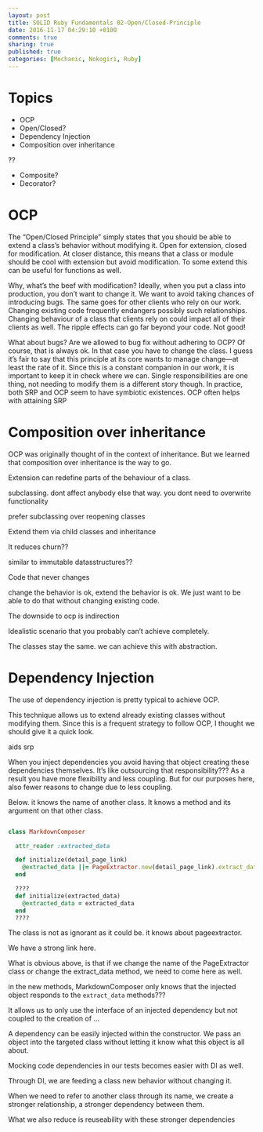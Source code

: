 ```yaml
---
layout: post
title: SOLID Ruby Fundamentals 02-Open/Closed-Principle
date: 2016-11-17 04:29:10 +0100
comments: true
sharing: true
published: true 
categories: [Mechanic, Nokogiri, Ruby]
---
```


# Topics

+ OCP
+ Open/Closed?
+ Dependency Injection
+ Composition over inheritance

??
+ Composite?
+ Decorator?

# OCP

The “Open/Closed Principle” simply states that you should be able to extend a class’s behavior without modifying it. Open for extension, closed for modification. At closer distance, this means that a class or module should be cool with extension but avoid modification. To some extend this can be useful for functions as well.

Why, what’s the beef with modification? Ideally, when you put a class into production, you don’t want to change it. We want to avoid taking chances of introducing bugs. The same goes for other clients who rely on our work. Changing existing code frequently endangers possibly such relationships. Changing behaviour of a class that clients rely on could impact all of their clients as well. The ripple effects can go far beyond your code. Not good!

What about bugs? Are we allowed to bug fix without adhering to OCP? Of course, that is always ok. In that case you have to change the class. I guess it’s fair to say that this principle at its core wants to manage change—at least the rate of it. Since this is a constant companion in our work, it is important to keep it in check where we can. Single responsibilities are one thing, not needing to modify them is a different story though. In practice, both SRP and OCP seem to have symbiotic existences. OCP often helps with attaining SRP

# Composition over inheritance

OCP was originally thought of in the context of inheritance. But we learned that composition over inheritance is the way to go.

Extension can redefine parts of the behaviour of a class.

subclassing. dont affect anybody else that way. you dont need to overwrite functionality

prefer subclassing over reopening classes


Extend them via child classes and inheritance






It reduces churn??

similar to immutable datasstructures??

Code that never changes

change the behavior is ok, extend the behavior is ok. We just want to be able to do that without changing existing code.

The downside to ocp is indirection

Idealistic scenario that you probably can’t achieve completely.

The classes stay the same. we can achieve this with abstraction.

# Dependency Injection
The use of dependency injection is pretty typical to achieve OCP.

This technique allows us to extend already existing classes without modifying them. Since this is a frequent strategy to follow OCP, I thought we should give it a quick look.

aids srp

When you inject dependencies you avoid having that object creating these dependencies themselves. It’s like outsourcing that responsibility??? As a result you have more flexibility and less coupling. But for our purposes here, also fewer reasons to change due to less coupling.

Below. it knows the name of another class. It knows a method and its argument on that other class.
``` ruby

class MarkdownComposer

  attr_reader :extracted_data

  def initialize(detail_page_link)
    @extracted_data ||= PageExtractor.new(detail_page_link).extract_data
  end

  ????
  def initialize(extracted_data)
    @extracted_data = extracted_data
  end
  ????


```

The class is not as ignorant as it could be. it knows about pageextractor.

We have a strong link here.

What is obvious above, is that if we change the name of the  PageExtractor class or change the extract_data method, we need to come here as well. 

in the new methods, MarkdownComposer only knows that the injected object responds to the `extract_data` methods???

It allows us to only use the interface of an injected dependency but not coupled to the creation of ...

A dependency can be easily injected within the constructor. We pass an object into the targeted class without letting it know what this object is all about.

Mocking code dependencies in our tests becomes easier with DI as well.

Through DI, we are feeding a class new behavior without changing it.

When we need to refer to another class through its name, we create a stronger relationship, a stronger dependency between them.

What we also reduce is reuseability with these stronger dependencies
